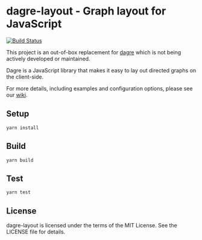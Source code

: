 # dagre-layout - Graph layout for JavaScript

[![Build Status](https://secure.travis-ci.org/tylingsoft/dagre-layout.png?branch=master)](http://travis-ci.org/tylingsoft/dagre-layout)

This project is an out-of-box replacement for [dagre](https://github.com/cpettitt/dagre) which is not being actively developed or maintained.

Dagre is a JavaScript library that makes it easy to lay out directed graphs on the client-side.

For more details, including examples and configuration options, please see our [wiki](https://github.com/cpettitt/dagre/wiki).


## Setup

```
yarn install
```


## Build

```
yarn build
```


## Test

```
yarn test
```


## License

dagre-layout is licensed under the terms of the MIT License. See the LICENSE file for details.
